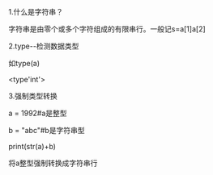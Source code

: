 1.什么是字符串？

字符串是由零个或多个字符组成的有限串行。一般记s=a\[1\]a\[2\]

2.type--检测数据类型

如type\(a\)

&lt;type'int'&gt;

3.强制类型转换

a = 1992\#a是整型

b = "abc"\#b是字符串型

print\(str\(a\)+b\)

将a整型强制转换成字符串行

